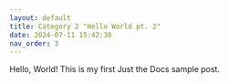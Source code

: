 ```yaml
---
layout: default
title: Category 2 "Hello World pt. 2"
date: 2024-07-11 15:42:30
nav_order: 3
---
```

Hello, World! This is my first Just the Docs sample post.

